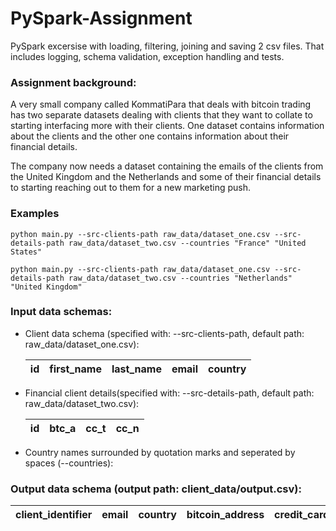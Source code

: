 # PySpark-Assignment
PySpark excersise with loading, filtering, joining and saving 2 csv files. That includes logging, schema validation, exception handling and tests.

### Assignment background:
A very small company called KommatiPara that deals with bitcoin trading has two separate datasets dealing with clients that they want to collate to starting interfacing more with their clients. One dataset contains information about the clients and the other one contains information about their financial details.

The company now needs a dataset containing the emails of the clients from the United Kingdom and the Netherlands and some of their financial details to starting reaching out to them for a new marketing push.

### Examples
```
python main.py --src-clients-path raw_data/dataset_one.csv --src-details-path raw_data/dataset_two.csv --countries "France" "United States"
```

```
python main.py --src-clients-path raw_data/dataset_one.csv --src-details-path raw_data/dataset_two.csv --countries "Netherlands" "United Kingdom"
```

### Input data schemas:
- Client data schema (specified with: --src-clients-path, default path: raw_data/dataset_one.csv):
  
  |id|first_name|last_name|email|country|
  |--|----------|---------|-----|-------|

- Financial client details(specified with: --src-details-path, default path: raw_data/dataset_two.csv):
  
  |id|btc_a|cc_t|cc_n|
  |--|-----|----|----|

- Country names surrounded by quotation marks and seperated by spaces (--countries): 
  
### Output data schema (output path: client_data/output.csv):
|client_identifier|email|country|bitcoin_address|credit_card_type|
|-----------------|-----|-------|---------------|----------------|
